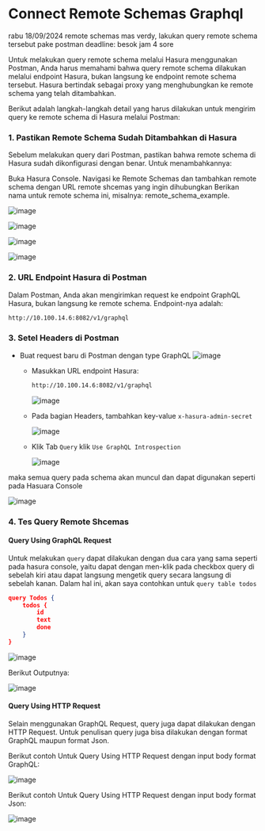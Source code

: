 # Connect Remote Schemas Graphql

rabu 18/09/2024
remote schemas mas verdy, lakukan query remote schema tersebut pake postman
deadline: besok jam 4 sore

Untuk melakukan query remote schema melalui Hasura menggunakan Postman, Anda harus memahami bahwa query remote schema dilakukan melalui endpoint Hasura, bukan langsung ke endpoint remote schema tersebut. Hasura bertindak sebagai proxy yang menghubungkan ke remote schema yang telah ditambahkan.

Berikut adalah langkah-langkah detail yang harus dilakukan untuk mengirim query ke remote schema di Hasura melalui Postman:

### 1. Pastikan Remote Schema Sudah Ditambahkan di Hasura
Sebelum melakukan query dari Postman, pastikan bahwa remote schema di Hasura sudah dikonfigurasi dengan benar. Untuk menambahkannya:

Buka Hasura Console.
Navigasi ke Remote Schemas dan tambahkan remote schema dengan URL remote shcemas yang ingin dihubungkan
Berikan nama untuk remote schema ini, misalnya: remote_schema_example.

![image](https://github.com/user-attachments/assets/08f6a45a-7f08-4577-ab08-173ef9080a95)

![image](https://github.com/user-attachments/assets/5f5cef13-f6d0-4d6a-a1f2-3c20cf510ab3)

![image](https://github.com/user-attachments/assets/b9e12f54-8b63-4dbd-925f-97cfb69f5d2a)

![image](https://github.com/user-attachments/assets/bc3cf647-82f7-4a75-90ae-27093cfc9eda)

### 2. URL Endpoint Hasura di Postman
Dalam Postman, Anda akan mengirimkan request ke endpoint GraphQL Hasura, bukan langsung ke remote schema. Endpoint-nya adalah:

```bash
http://10.100.14.6:8082/v1/graphql
```

### 3. Setel Headers di Postman
- Buat request baru di Postman dengan type GraphQL
![image](https://github.com/user-attachments/assets/1e93511c-8d5b-4aaf-b504-5114a41d4f51)

  - Masukkan URL endpoint Hasura:
  
    ```bash
    http://10.100.14.6:8082/v1/graphql
    ```
    ![image](https://github.com/user-attachments/assets/eb3c33f7-364c-4735-8c24-82f461eedabe)

  - Pada bagian Headers, tambahkan key-value `x-hasura-admin-secret`

    ![image](https://github.com/user-attachments/assets/83734c9c-442d-4d5b-958c-42e7777e81b2)

  - Klik Tab `Query` klik `Use GraphQL Introspection`

    ![image](https://github.com/user-attachments/assets/8b4944c3-6065-465c-8777-e76b6dc46644)

maka semua query pada schema akan muncul dan dapat digunakan seperti pada Hasuara Console

![image](https://github.com/user-attachments/assets/aec6e405-dc82-4fa2-bbc5-1d45a23b974f)


### 4. Tes Query Remote Shcemas

  #### Query Using GraphQL Request
  Untuk melakukan `query` dapat dilakukan dengan dua cara yang sama seperti pada hasura console, yaitu dapat dengan men-klik pada
  checkbox query di sebelah kiri atau dapat langsung mengetik query secara langsung di sebelah kanan.
  Dalam hal ini, akan saya contohkan untuk `query table todos`
  
  ```json
  query Todos {
      todos {
          id
          text
          done
      }
  }
  ```
  ![image](https://github.com/user-attachments/assets/aa1b2738-c126-446c-acbc-d88b58a33fa1)
  
  Berikut Outputnya:
  
  ![image](https://github.com/user-attachments/assets/1aa20e0a-9d33-4c54-84ec-7714ea06b51d)
  
  #### Query Using HTTP Request
  Selain menggunakan GraphQL Request, query juga dapat dilakukan dengan HTTP Request. Untuk penulisan query juga bisa dilakukan dengan
  format GraphQL maupun format Json.
  
  Berikut contoh Untuk Query Using HTTP Request dengan input body format GraphQL:
  
  ![image](https://github.com/user-attachments/assets/783b3813-ece8-4515-993d-add6e10a25d2)
  
  Berikut contoh Untuk Query Using HTTP Request dengan input body format Json:
  
  ![image](https://github.com/user-attachments/assets/0dcaaa1d-fac4-4dff-8fa9-dc7b0fe7ad78)
  

